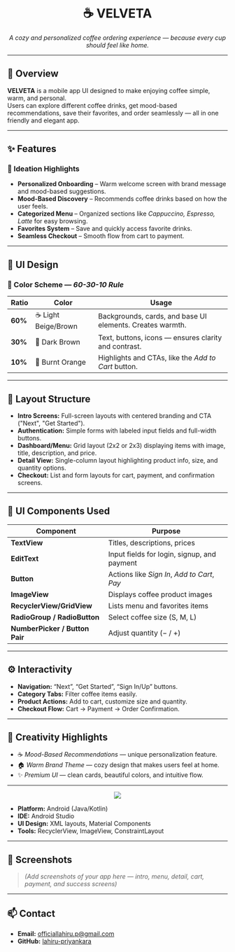 <h1 align="center">☕ VELVETA</h1>

<p align="center">
  <em>A cozy and personalized coffee ordering experience — because every cup should feel like home.</em>
</p>

---

## 📱 Overview

**VELVETA** is a mobile app UI designed to make enjoying coffee simple, warm, and personal.  
Users can explore different coffee drinks, get mood-based recommendations, save their favorites, and order seamlessly — all in one friendly and elegant app.

---

## ✨ Features

### 🌟 Ideation Highlights
- **Personalized Onboarding** – Warm welcome screen with brand message and mood-based suggestions.  
- **Mood-Based Discovery** – Recommends coffee drinks based on how the user feels.  
- **Categorized Menu** – Organized sections like *Cappuccino, Espresso, Latte* for easy browsing.  
- **Favorites System** – Save and quickly access favorite drinks.  
- **Seamless Checkout** – Smooth flow from cart to payment.

---

## 🎨 UI Design

### 🎨 Color Scheme — *60-30-10 Rule*

| Ratio | Color | Usage |
|-------|--------|--------|
| **60%** | ☕ Light Beige/Brown | Backgrounds, cards, and base UI elements. Creates warmth. |
| **30%** | 🍫 Dark Brown | Text, buttons, icons — ensures clarity and contrast. |
| **10%** | 🧡 Burnt Orange | Highlights and CTAs, like the *Add to Cart* button. |

---

## 🧱 Layout Structure

- **Intro Screens:** Full-screen layouts with centered branding and CTA ("Next", "Get Started").  
- **Authentication:** Simple forms with labeled input fields and full-width buttons.  
- **Dashboard/Menu:** Grid layout (2x2 or 2x3) displaying items with image, title, description, and price.  
- **Detail View:** Single-column layout highlighting product info, size, and quantity options.  
- **Checkout:** List and form layouts for cart, payment, and confirmation screens.

---

## 🧩 UI Components Used

| Component | Purpose |
|------------|----------|
| **TextView** | Titles, descriptions, prices |
| **EditText** | Input fields for login, signup, and payment |
| **Button** | Actions like *Sign In*, *Add to Cart*, *Pay* |
| **ImageView** | Displays coffee product images |
| **RecyclerView/GridView** | Lists menu and favorites items |
| **RadioGroup / RadioButton** | Select coffee size (S, M, L) |
| **NumberPicker / Button Pair** | Adjust quantity (− / +) |

---

## ⚙️ Interactivity

- **Navigation:** “Next”, “Get Started”, “Sign In/Up” buttons.  
- **Category Tabs:** Filter coffee items easily.  
- **Product Actions:** Add to cart, customize size and quantity.  
- **Checkout Flow:** Cart → Payment → Order Confirmation.

---

## 🌈 Creativity Highlights

- ☕ *Mood-Based Recommendations* — unique personalization feature.  
- 🏠 *Warm Brand Theme* — cozy design that makes users feel at home.  
- ✨ *Premium UI* — clean cards, beautiful colors, and intuitive flow.

---

<p align="center">
  <img src="https://skillicons.dev/icons?i=kotlin,js,html,github" />
</p>


- **Platform:** Android (Java/Kotlin)
- **IDE:** Android Studio
- **UI Design:** XML layouts, Material Components
- **Tools:** RecyclerView, ImageView, ConstraintLayout

---

## 📸 Screenshots

> *(Add screenshots of your app here — intro, menu, detail, cart, payment, and success screens)*

---
## 📫 Contact
- **Email:** officiallahiru.p@gmail.com  
- **GitHub:** [lahiru-priyankara](https://github.com/lahiru-priyankara)  

